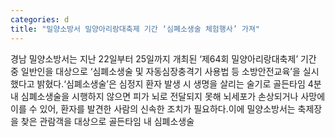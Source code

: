 ```yaml
---
categories: d
title: "밀양소방서 밀양아리랑대축제 기간 ‘심폐소생술 체험행사’ 가져"
---
```

경남 밀양소방서는 지난 22일부터 25일까지 개최된 &lsquo;제64회 밀양아리랑대축제&rsquo; 기간 중 일반인을 대상으로 &lsquo;심폐소생술 및 자동심장충격기 사용법 등 소방안전교육&rsquo;을 실시했다고 밝혔다.&lsquo;심폐소생술&rsquo;은 심정지 환자 발생 시 생명을 살리는 술기로 골든타임 4분 내 심폐소생술을 시행하지 않으면 피가 뇌로 전달되지 못해 뇌세포가 손상되거나 사망에 이를 수 있어, 환자를 발견한 사람의 신속한 조치가 필요하다.이에 밀양소방서는 축제장을 찾은 관람객을 대상으로 골든타임 내 심폐소생술